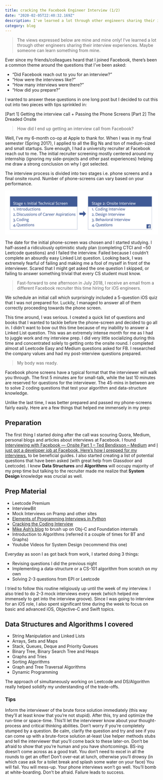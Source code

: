```yaml
---
title: cracking the Facebook Engineer Interview (1/2)
date: "2020-02-05T22:40:32.169Z"
description: I've learned a lot through other engineers sharing their interview experiences. Maybe someone can learn something from mine.
category: blog
---
```


> The views expressed below are mine and mine only! I’ve learned a lot through other engineers sharing their interview experiences. Maybe someone can learn something from mine.

Ever since my friends/colleagues heard that I joined Facebook, there’s been a common theme around the questions that I’ve been asked:

- “Did Facebook reach out to you for an interview?”
- “How were the interviews like?”
- “How many interviews were there?”
- “How did you prepare?”

I wanted to answer these questions in one long post but I decided to cut this out into two pieces with tips sprinkled in:

[Part 1] Getting the interview call + Passing the Phone Screens
[Part 2] The Dreaded Onsite

> How did I end up getting an interview call from Facebook?

Well, I’ve my 6-month co-op at Apple to thank for. When I was in my final semester (Spring 2017), I applied to all the Big Ns and ton of medium-sized and small startups. Sure enough, I had a university recruiter at Facebook reach out to me. The initial recruiter screening mostly centered around my internship (ignoring my side-projects and other past experiences) helping me draw a strong conclusion on why I got selected.

The interview process is divided into two stages i.e. phone screens and a final onsite round. Number of phone-screens can vary based on your performance.

![](./cracking1.png "Credits: Facebook Careers")

The date for the initial phone-screen was chosen and I started studying. I half-assed a ridiculously optimistic study plan (completing CTCI and ~50 Leetcode questions) and I failed the interview. Failed because I couldn’t complete an absurdly easy Linked List question. Looking back, I was extremely fearful of failing and making me a fool of myself in front of the interviewer. Scared that I might get asked the one question I skipped, or failing to answer something trivial that every CS student must know.


> Fast-forward to one afternoon in July 2018, I receive an email from a different Facebook recruiter this time hiring for iOS engineers.

We schedule an initial call which surprisingly included a 5-question iOS quiz that I was not prepared for. Luckily, I managed to answer all of them correctly proceeding towards the phone screen.

This time around, I was serious. I created a quick list of questions and books that I wanted to tackle before the phone-screen and decided to go all in. I didn’t want to bow out this time because of my inability to answer a Linked List question. This was an extremely intense month for me as I had to juggle work and my interview prep. I did very little socializing during this time and concentrated solely to getting onto the onsite round. I completed almost all Leetcode Easy and Medium questions asked for FB. I researched the company values and had my post-interview questions prepared.

> My body was ready.

Facebook phone screens have a typical format that the interviewer will walk you through. The first 5 minutes are for small-talk, while the last 10 minutes are reserved for questions for the interviewer. The 45-mins in between are to solve 2 coding questions that test your algorithm and data-structure knowledge.

Unlike the last time, I was better prepared and passed my phone-screens fairly easily. Here are a few things that helped me immensely in my prep:

## Preparation

The first thing I started doing after the call was scouring Quora, Medium, personal blogs and articles about interviews at Facebook. I found [Interviewing with Facebook — Onsite Part 1 – Ted Bendixson – Medium](https://medium.com/@theobendixson/interviewing-with-facebook-onsite-interview-part-1-572d33a5737a) and [I just got a developer job at Facebook. Here’s how I prepped for my interviews.](https://www.freecodecamp.org/news/software-engineering-interviews-744380f4f2af/) to be beneficial guides. I also started creating a list of potential questions that have been asked (with great help from Glassdoor and Leetcode). I knew **Data Structures** and **Algorithms** will occupy majority of my prep time but talking to the recruiter made me realize that **System Design** knowledge was crucial as well.

## Prep Material

- Leetcode Premium
- InterviewBit
- Mock Interviews on Pramp and other sites
- [Elements of Programming Interviews in Python](https://www.amazon.com/dp/1537713949/ref=cm_sw_em_r_mt_dp_U_yRNnEb39DAPWE)
- [Cracking the Coding Interview](https://www.amazon.com/dp/0984782850/ref=cm_sw_em_r_mt_dp_U_oWNnEb4KR9AYR)
- [Mike Ash’s blog](https://mikeash.com) to brush up on Obj-C and Foundation internals
- Introduction to Algorithms (referred it a couple of times for BT and Graphs)
- Youtube Videos for System Design (recommend this one)

Everyday as soon I as got back from work, I started doing 3 things:

- Revising questions I did the previous night
- Implementing a data-structure or a CS-101 algorithm from scratch on my own
- Solving 2-3 questions from EPI or Leetcode

I tried to follow this routine religiously up until the week of my interview. I also tried to do 2-3 mock interviews every week (which helped me immensely to get into the interview groove). Since I was going to interview for an iOS role, I also spent significant time during the week to focus on basic and advanced iOS, Objective-C and Swift topics.

## Data Structures and Algorithms I covered

- String Manipulation and Linked Lists
- Arrays, Sets and Maps
- Stack, Queues, Deque and Priority Queues
- Binary Tree, Binary Search Tree and Heaps
- Graphs and Tries
- Sorting Algorithms
- Graph and Tree Traversal Algorithms
- Dynamic Programming

The approach of simultaneously working on Leetcode and DS/Algorithm really helped solidify my understanding of the trade-offs.

### Tips

Inform the interviewer of the brute force solution immediately (this way they’ll at least know that you’re not stupid). After this, try and optimize the run-time or space-time. This’ll let the interviewer know about your thought-process and critical thinking abilities.
Don’t worry if you’re completely stumped by a question. Be calm, clarify the question and try and see if you can come up with a brute-force solution at-least
Use helper methods stubs and tell the interviewer that you’ll come back to these later-on.
Don’t be afraid to show that you’re human and you have shortcomings. BS-ing doesn’t come across as a good trait. You don’t need to excel in all the rounds to get an offer!
Don’t over-eat at lunch, otherwise you’ll drowsy (in which case ask for a toilet break and splash some water on your face)
You will fail. You will mess-up. Your phone interviews won’t go well. You’ll bomb at white-boarding. Don’t be afraid. Failure leads to success.
